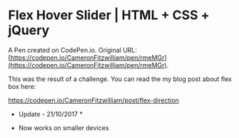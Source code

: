 # Flex Hover Slider | HTML + CSS + jQuery

A Pen created on CodePen.io. Original URL: [https://codepen.io/CameronFitzwilliam/pen/rmeMGr](https://codepen.io/CameronFitzwilliam/pen/rmeMGr).

This was the result of a challenge. You can read the my blog post about flex box here:

https://codepen.io/CameronFitzwilliam/post/flex-direction

*  Update - 21/10/2017  *
- Now works on smaller devices
